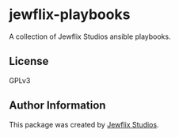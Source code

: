 # jewflix-playbooks

A collection of Jewflix Studios ansible playbooks.

## License

GPLv3

## Author Information

This package was created by [Jewflix Studios](https://jewflix.studio).
